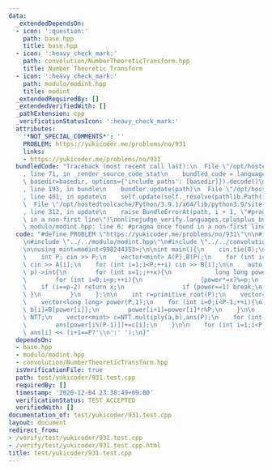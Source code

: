 ```yaml
---
data:
  _extendedDependsOn:
  - icon: ':question:'
    path: base.hpp
    title: base.hpp
  - icon: ':heavy_check_mark:'
    path: convolution/NumberTheoreticTransform.hpp
    title: Number Theoretic Transform
  - icon: ':heavy_check_mark:'
    path: modulo/modint.hpp
    title: modint
  _extendedRequiredBy: []
  _extendedVerifiedWith: []
  _pathExtension: cpp
  _verificationStatusIcon: ':heavy_check_mark:'
  attributes:
    '*NOT_SPECIAL_COMMENTS*': ''
    PROBLEM: https://yukicoder.me/problems/no/931
    links:
    - https://yukicoder.me/problems/no/931
  bundledCode: "Traceback (most recent call last):\n  File \"/opt/hostedtoolcache/Python/3.9.1/x64/lib/python3.9/site-packages/onlinejudge_verify/documentation/build.py\"\
    , line 71, in _render_source_code_stat\n    bundled_code = language.bundle(stat.path,\
    \ basedir=basedir, options={'include_paths': [basedir]}).decode()\n  File \"/opt/hostedtoolcache/Python/3.9.1/x64/lib/python3.9/site-packages/onlinejudge_verify/languages/cplusplus.py\"\
    , line 193, in bundle\n    bundler.update(path)\n  File \"/opt/hostedtoolcache/Python/3.9.1/x64/lib/python3.9/site-packages/onlinejudge_verify/languages/cplusplus_bundle.py\"\
    , line 401, in update\n    self.update(self._resolve(pathlib.Path(included), included_from=path))\n\
    \  File \"/opt/hostedtoolcache/Python/3.9.1/x64/lib/python3.9/site-packages/onlinejudge_verify/languages/cplusplus_bundle.py\"\
    , line 312, in update\n    raise BundleErrorAt(path, i + 1, \"#pragma once found\
    \ in a non-first line\")\nonlinejudge_verify.languages.cplusplus_bundle.BundleErrorAt:\
    \ modulo/modint.hpp: line 6: #pragma once found in a non-first line\n"
  code: "#define PROBLEM \"https://yukicoder.me/problems/no/931\"\n\n#include \"../../base.hpp\"\
    \n#include \"../../modulo/modint.hpp\"\n#include \"../../convolution/NumberTheoreticTransform.hpp\"\
    \n\nusing mint=modint<998244353>;\n\nint main(){\n    cin.tie(0);\n    ios::sync_with_stdio(false);\n\
    \    int P; cin >> P;\n    vector<mint> A(P),B(P);\n    for (int i=1;i<P;++i)\
    \ cin >> A[i];\n    for (int i=1;i<P;++i) cin >> B[i];\n\n    auto primitive_root=[](int\
    \ p)->int{\n        for (int x=1;;++x){\n            long long power=1;\n    \
    \        for (int i=0;i<p;++i){\n                (power*=x)%=p;\n            \
    \    if (i==p-2) return x;\n                if (power==1) break;\n           \
    \ }\n        }\n    };\n\n    int r=primitive_root(P);\n    vector<mint> a(P-1),b(P-1);\n\
    \    vector<long long> power(P,1);\n    for (int i=0;i<P-1;++i){\n        a[i]=A[power[i]];\
    \ b[i]=B[power[i]];\n        power[i+1]=power[i]*r%P;\n    }\n\n    NumberTheoreticTransform<998244353>\
    \ NTT;\n    vector<mint> c=NTT.multiply(a,b),ans(P);\n    for (int i=0;i<c.size();++i){\n\
    \        ans[power[i%(P-1)]]+=c[i];\n    }\n\n    for (int i=1;i<P;++i) cout <<\
    \ ans[i] << (i+1==P?'\\n':' ');\n}"
  dependsOn:
  - base.hpp
  - modulo/modint.hpp
  - convolution/NumberTheoreticTransform.hpp
  isVerificationFile: true
  path: test/yukicoder/931.test.cpp
  requiredBy: []
  timestamp: '2020-12-04 23:38:49+09:00'
  verificationStatus: TEST_ACCEPTED
  verifiedWith: []
documentation_of: test/yukicoder/931.test.cpp
layout: document
redirect_from:
- /verify/test/yukicoder/931.test.cpp
- /verify/test/yukicoder/931.test.cpp.html
title: test/yukicoder/931.test.cpp
---
```

